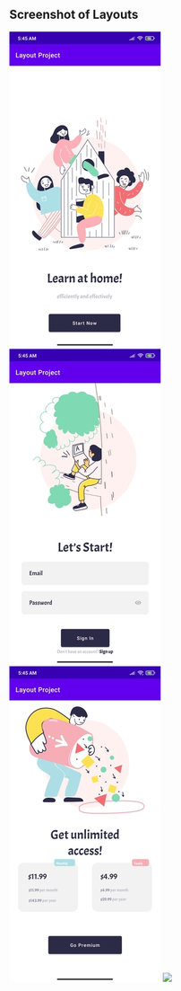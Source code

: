## Screenshot of Layouts

![](https://github.com/ozlembasabakar/UpSchoolAndroidDevelopmentBootcamp/blob/main/Layout%20Project/Screenshots/Screenshot_2022-04-11-05-45-45-371_com.ozlembasabakar.layoutproject.jpg)![](https://github.com/ozlembasabakar/UpSchoolAndroidDevelopmentBootcamp/blob/main/Layout%20Project/Screenshots/Screenshot_2022-04-11-05-45-50-085_com.ozlembasabakar.layoutproject.jpg)![](https://github.com/ozlembasabakar/UpSchoolAndroidDevelopmentBootcamp/blob/main/Layout%20Project/Screenshots/Screenshot_2022-04-11-05-45-54-497_com.ozlembasabakar.layoutproject.jpg)
![](https://github.com/ozlembasabakar/UpSchoolAndroidDevelopmentBootcamp/blob/main/Layout%20Project/Screenshots/Screenrecorder-2022-04-11-05-46-17-280.gif)

